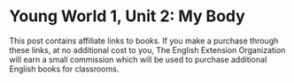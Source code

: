 # Young World 1, Unit 2: My Body
This post contains affiliate links to books. If you make a purchase through these links, at no additional cost to you, The English Extension Organization will earn a small commission which will be used to purchase additional English books for classrooms.


<!--stackedit_data:
eyJoaXN0b3J5IjpbOTEwNTE1MDU4XX0=
-->